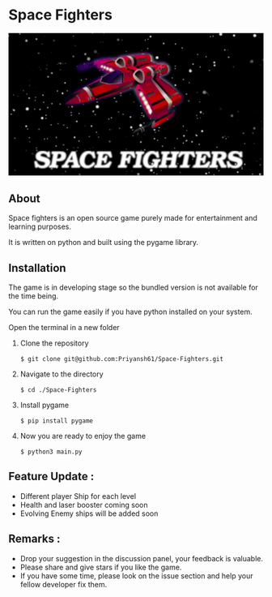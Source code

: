 # Space Fighters
![main image](/assets/main.png)
## About 
 Space fighters is an open source game purely made for entertainment and learning purposes.

It is written on python and built using the pygame library.

## Installation
The game is in developing stage so the bundled version is not available for the time being.

You can run the game easily if you have python installed on your system.

Open the terminal in a new folder
1. Clone the repository
    ```console
    $ git clone git@github.com:Priyansh61/Space-Fighters.git
    ```
2. Navigate to the directory
    ```console
    $ cd ./Space-Fighters
    ```
3. Install pygame 
    ```console
    $ pip install pygame
    ```
4. Now you are ready to enjoy the game
     ```console
    $ python3 main.py
    ```
## Feature Update :

* Different player Ship for each level
* Health and laser booster coming soon
* Evolving Enemy ships will be added soon

## Remarks :
* Drop your suggestion in the discussion panel, your feedback is valuable.
* Please share and give stars if you like the game.
* If you have some time, please look on the issue section and help your fellow developer fix them.
